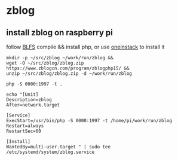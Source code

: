 zblog
===

install zblog on raspberry pi
---

follow [BLFS](http://www.linuxfromscratch.org/blfs/view/stable/general/php.html) compile && install php, or use [oneinstack](https://oneinstack.com/install/) to install it

```
mkdir -p ~/src/zblog ~/work/run/zblog &&
wget -O ~/src/zblog/zblog.zip https://www.zblogcn.com/program/zblogphp15/ &&
unzip ~/src/zblog/zblog.zip -d ~/work/run/zblog
```

```
php -S 0000:1997 -t .
```

```
echo "[Unit]
Description=zblog
After=network.target

[Service]
ExecStart=/usr/bin/php -S 0000:1997 -t /home/pi/work/run/zblog
Restart=always
RestartSec=60

[Install]
WantedBy=multi-user.target " | sudo tee /etc/systemd/system/zblog.service
```

